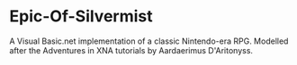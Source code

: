 Epic-Of-Silvermist
==================

A Visual Basic.net implementation of a classic Nintendo-era RPG. Modelled after the Adventures in XNA tutorials by Aardaerimus D'Aritonyss.
